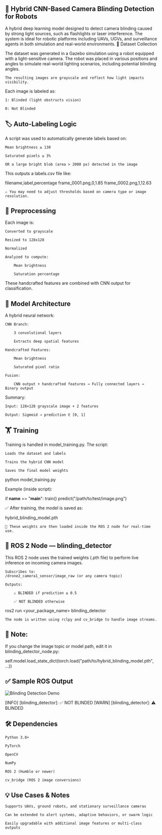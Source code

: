 ## 🔦 Hybrid CNN-Based Camera Blinding Detection for Robots

A hybrid deep learning model designed to detect camera blinding caused by strong light sources, such as flashlights or laser interference. The system is ideal for robotic platforms including UAVs, UGVs, and surveillance agents in both simulation and real-world environments.
📸 Dataset Collection

The dataset was generated in a Gazebo simulation using a robot equipped with a light-sensitive camera. The robot was placed in various positions and angles to simulate real-world lighting scenarios, including potential blinding angles.

    The resulting images are grayscale and reflect how light impacts visibility.

Each image is labeled as:

    1: Blinded (light obstructs vision)

    0: Not Blinded

## 🏷️ Auto-Labeling Logic

A script was used to automatically generate labels based on:

    Mean brightness ≥ 130

    Saturated pixels ≥ 3%

    OR a large bright blob (area > 2000 px) detected in the image

This outputs a labels.csv file like:

filename,label,percentage
frame_0001.png,0,1.85
frame_0002.png,1,12.63

    ⚠️ You may need to adjust thresholds based on camera type or image resolution.

## 🧪 Preprocessing

Each image is:

    Converted to grayscale

    Resized to 128x128

    Normalized

    Analyzed to compute:

        Mean brightness

        Saturation percentage

These handcrafted features are combined with CNN output for classification.
## 🧠 Model Architecture

A hybrid neural network:

    CNN Branch:

        3 convolutional layers

        Extracts deep spatial features

    Handcrafted Features:

        Mean brightness

        Saturated pixel ratio

    Fusion:

        CNN output + handcrafted features → Fully connected layers → Binary output

Summary:

    Input: 128×128 grayscale image + 2 features

    Output: Sigmoid → prediction ∈ [0, 1]

## 🏋️ Training

Training is handled in model_training.py. The script:

    Loads the dataset and labels

    Trains the hybrid CNN model

    Saves the final model weights

python model_training.py

Example (inside script):

if __name__ == "__main__":
    train()
    predict("/path/to/test/image.png")

✅ After training, the model is saved as:

hybrid_blinding_model.pth

    🧠 These weights are then loaded inside the ROS 2 node for real-time use.

## 🤖 ROS 2 Node — blinding_detector

This ROS 2 node uses the trained weights (.pth file) to perform live inference on incoming camera images.

    Subscribes to:
    /drone2_camera1_sensor/image_raw (or any camera topic)

    Outputs:

        ⚠️ BLINDED if prediction ≥ 0.5

        ✅ NOT BLINDED otherwise

ros2 run <your_package_name> blinding_detector

    The node is written using rclpy and cv_bridge to handle image streams.

## 📌 Note:

If you change the image topic or model path, edit it in blinding_detector_node.py:

self.model.load_state_dict(torch.load("path/to/hybrid_blinding_model.pth", ...))


## ✅ Sample ROS Output
![Blinding Detection Demo](https://github.com/user-attachments/assets/fb43d1f8-0986-45c1-b01f-616fd401c062)


[INFO] [blinding_detector]: ✅ NOT BLINDED
[WARN] [blinding_detector]: ⚠️ BLINDED

## 🛠️ Dependencies

    Python 3.8+

    PyTorch

    OpenCV

    NumPy

    ROS 2 (Humble or newer)

    cv_bridge (ROS 2 image conversions)
    

## 💡 Use Cases & Notes

    Supports UAVs, ground robots, and stationary surveillance cameras

    Can be extended to alert systems, adaptive behaviors, or swarm logic

    Easily upgradable with additional image features or multi-class outputs

